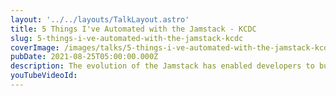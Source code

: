 ```yaml
---
layout: '../../layouts/TalkLayout.astro'
title: 5 Things I've Automated with the Jamstack - KCDC
slug: 5-things-i-ve-automated-with-the-jamstack-kcdc
coverImage: /images/talks/5-things-i-ve-automated-with-the-jamstack-kcdc/cover.png
pubDate: 2021-08-25T05:00:00.000Z
description: The evolution of the Jamstack has enabled developers to build applications faster than ever before. Selfishly, how can you leverage the power of the Jamstack to benefit yourself? The answer...automation! In this talk, I'll walk through 5 different workflows that I have automated using the Jamstack. Along the way, we'll cover how to combine some hot Jamstack topics and technologies like Headless CMSs, Serverless Functions, and more! Don't miss out on this opportunity to have the Jamstack do the work for you.
youTubeVideoId:
---
```

